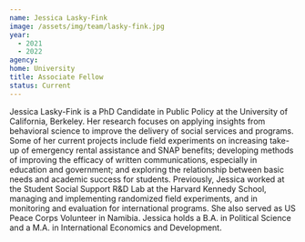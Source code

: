 ```yaml
---
name: Jessica Lasky-Fink
image: /assets/img/team/lasky-fink.jpg
year:
  - 2021
  - 2022
agency:
home: University
title: Associate Fellow
status: Current
---
```


Jessica Lasky-Fink is a PhD Candidate in Public Policy at the University of California, Berkeley. Her research focuses on applying insights from behavioral science to improve the delivery of social services and programs. Some of her current projects include field experiments on increasing take-up of emergency rental assistance and SNAP benefits; developing methods of improving the efficacy of written communications, especially in education and government; and exploring the relationship between basic needs and academic success for students. Previously, Jessica worked at the Student Social Support R&D Lab at the Harvard Kennedy School, managing and implementing randomized field experiments, and in monitoring and evaluation for international programs. She also served as US Peace Corps Volunteer in Namibia. Jessica holds a B.A. in Political Science and a M.A. in International Economics and Development.
 
